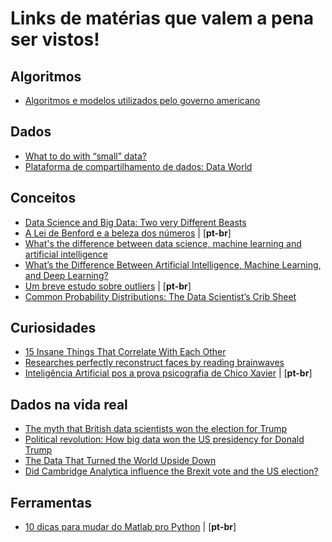 # Links de matérias que valem a pena ser vistos!

<h2 id="algoritmos">Algoritmos</h2>

 * [Algoritmos e modelos utilizados pelo governo americano](http://algorithmtips.org/)

<h2 id="conceitos">Dados</h2>

* [What to do with “small” data?](https://medium.com/rants-on-machine-learning/what-to-do-with-small-data-d253254d1a89)
* [Plataforma de compartilhamento de dados: Data World](https://data.world/)

<h2 id="conceitos">Conceitos</h2>

 * [Data Science and Big Data: Two very Different Beasts](https://www.linkedin.com/pulse/data-science-big-two-very-different-beasts-sean-mcclure-ph-d-?trk=prof-post)
 * [A Lei de Benford e a beleza dos números](http://jtemporal.com/benford-law/) | [**pt-br**]
 * [What's the difference between data science, machine learning and artificial intelligence](http://varianceexplained.org/r/ds-ml-ai/)
 * [What’s the Difference Between Artificial Intelligence, Machine Learning, and Deep Learning?](https://blogs.nvidia.com/blog/2016/07/29/whats-difference-artificial-intelligence-machine-learning-deep-learning-ai/)
 * [Um breve estudo sobre outliers](http://leportella.com/pt-br/2018/01/08/um-breve-estudo-sobre-outliers.html) | [**pt-br**]
 * [Common Probability Distributions: The Data Scientist’s Crib Sheet](https://blog.cloudera.com/blog/2015/12/common-probability-distributions-the-data-scientists-crib-sheet/)

<h2 id="curiosidades">Curiosidades</h2>

 * [15 Insane Things That Correlate With Each Other](http://www.tylervigen.com/spurious-correlations)
 * [Researches perfectly reconstruct faces by reading brainwaves](https://singularityhub.com/2017/06/14/forget-police-sketches-researchers-perfectly-reconstruct-faces-by-reading-brainwaves/)
 * [Inteligência Artificial pos a prova psicografia de Chico Xavier](https://super.abril.com.br/historia/inteligencia-artificial-pos-a-prova-psicografia-de-chico-xavier/) | [**pt-br**]

<h2 id="dados-na-vida-real">Dados na vida real</h2>
 
 * [The myth that British data scientists won the election for Trump](http://littleatoms.com/news-science/donald-trump-didnt-win-election-through-facebook)
 * [Political revolution: How big data won the US presidency for Donald Trump](http://www.ibtimes.co.uk/political-revolution-how-big-data-won-us-presidency-donald-trump-1602269)
 * [The Data That Turned the World Upside Down](https://motherboard.vice.com/en_us/article/mg9vvn/how-our-likes-helped-trump-win)
 * [Did Cambridge Analytica influence the Brexit vote and the US election? ](https://www.theguardian.com/politics/2017/mar/04/nigel-oakes-cambridge-analytica-what-role-brexit-trump)

<h2 id="ferramentas">Ferramentas</h2>
 
 * [10 dicas para mudar do Matlab pro Python](http://leportella.com/pt-br/2017/05/06/10-dicas-matlab-para-python.html) | [**pt-br**]


